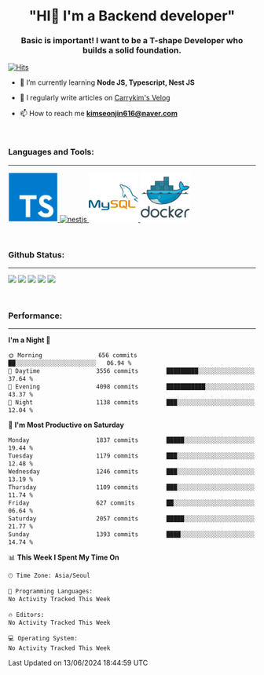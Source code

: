 <h1 align="center">"HI👋 I'm a Backend developer" </h1>
<h3 align="center">Basic is important! I want to be a T-shape Developer who builds a solid foundation.</h3>

[![Hits](https://hits.seeyoufarm.com/api/count/incr/badge.svg?url=https%3A%2F%2Fgithub.com%2Fgimseonjin&count_bg=%2318BFE5&title_bg=%23555555&icon=ko-fi.svg&icon_color=%23E7E7E7&title=hits&edge_flat=false)](https://hits.seeyoufarm.com)

- 🌱 I’m currently learning **Node JS, Typescript, Nest JS**

- 📝 I regularly write articles on [Carrykim's Velog](https://velog.io/@carrykim)

- 📫 How to reach me **kimseonjin616@naver.com**

<br/>

<h3 align="left">Languages and Tools:</h3>

***

<p align="left"> 
 <a href="https://www.typescriptlang.org/" target="_blank" rel="noreferrer"> <img src="https://raw.githubusercontent.com/devicons/devicon/master/icons/typescript/typescript-original.svg" alt="typescript" width="20%" height="20%"/> </a>
<a href="https://nestjs.com/" target="_blank" rel="noreferrer"> <img src="https://docs.nestjs.com/assets/logo-small.svg" alt="nestjs" width="20%" height="20%"/> </a> 
<a href="https://www.mysql.com/" target="_blank" rel="noreferrer"> <img src="https://raw.githubusercontent.com/devicons/devicon/master/icons/mysql/mysql-original-wordmark.svg" alt="mysql" width="20%" height="20%"/>  </a>
 <a href="https://www.docker.com/" target="_blank" rel="noreferrer"> <img src="https://raw.githubusercontent.com/devicons/devicon/master/icons/docker/docker-original-wordmark.svg" alt="docker" width="20%" height="20%"/> </a>
 </p>
</p>

<br/>

<h3 align="left">Github Status:</h3>

***

![](http://github-profile-summary-cards.vercel.app/api/cards/profile-details?username=gimseonjin&theme=nord_bright)
![](http://github-profile-summary-cards.vercel.app/api/cards/repos-per-language?username=gimseonjin&theme=nord_bright)
![](http://github-profile-summary-cards.vercel.app/api/cards/most-commit-language?username=gimseonjin&theme=nord_bright)
![](http://github-profile-summary-cards.vercel.app/api/cards/stats?username=gimseonjin&theme=nord_bright)
![](http://github-profile-summary-cards.vercel.app/api/cards/productive-time?username=gimseonjin&theme=nord_bright&utcOffset=8)


<br/>

<h3 align="left">Performance:</h3>

***

<!--START_SECTION:waka-->
**I'm a Night 🦉** 

```text
🌞 Morning                656 commits         ██░░░░░░░░░░░░░░░░░░░░░░░   06.94 % 
🌆 Daytime                3556 commits        █████████░░░░░░░░░░░░░░░░   37.64 % 
🌃 Evening                4098 commits        ███████████░░░░░░░░░░░░░░   43.37 % 
🌙 Night                  1138 commits        ███░░░░░░░░░░░░░░░░░░░░░░   12.04 % 
```
📅 **I'm Most Productive on Saturday** 

```text
Monday                   1837 commits        █████░░░░░░░░░░░░░░░░░░░░   19.44 % 
Tuesday                  1179 commits        ███░░░░░░░░░░░░░░░░░░░░░░   12.48 % 
Wednesday                1246 commits        ███░░░░░░░░░░░░░░░░░░░░░░   13.19 % 
Thursday                 1109 commits        ███░░░░░░░░░░░░░░░░░░░░░░   11.74 % 
Friday                   627 commits         ██░░░░░░░░░░░░░░░░░░░░░░░   06.64 % 
Saturday                 2057 commits        █████░░░░░░░░░░░░░░░░░░░░   21.77 % 
Sunday                   1393 commits        ████░░░░░░░░░░░░░░░░░░░░░   14.74 % 
```


📊 **This Week I Spent My Time On** 

```text
🕑︎ Time Zone: Asia/Seoul

💬 Programming Languages: 
No Activity Tracked This Week

🔥 Editors: 
No Activity Tracked This Week

💻 Operating System: 
No Activity Tracked This Week
```


 Last Updated on 13/06/2024 18:44:59 UTC
<!--END_SECTION:waka-->

<div align="center">
  
